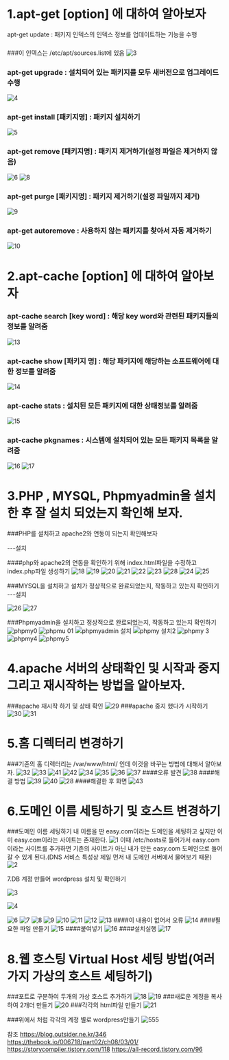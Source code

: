 1.apt-get [option] 에 대하여 알아보자
===
apt-get update : 패키지 인덱스의 인덱스 정보를 업데이트하는 기능을 수행
### 
###이 인덱스는 /etc/apt/sources.list에 있음
![3](https://user-images.githubusercontent.com/49421109/57212234-0ebb5a80-701e-11e9-8f69-05d107d6973e.JPG)
### apt-get upgrade : 설치되어 있는 패키지를 모두 새버전으로 업그레이드 수행
![4](https://user-images.githubusercontent.com/49421109/57216101-d3bf2400-7029-11e9-8ad6-1536881c6f4d.JPG)
### apt-get  install [패키지명] : 패키지 설치하기
![5](https://user-images.githubusercontent.com/49421109/57216264-5811a700-702a-11e9-9f27-d173f3e59425.JPG)
### apt-get  remove [패키지명] : 패키지 제거하기(설정 파일은 제거하지 않음)
![6](https://user-images.githubusercontent.com/49421109/57223561-7636d180-7041-11e9-8d66-a9a20edd447a.JPG)
![8](https://user-images.githubusercontent.com/49421109/57223571-7cc54900-7041-11e9-9291-f0a9d3ffb6c4.JPG)
### apt-get  purge [패키지명] : 패키지 제거하기(설정 파일까지 제거)
![9](https://user-images.githubusercontent.com/49421109/57223598-8cdd2880-7041-11e9-897c-b01c2ce77160.JPG)
### apt-get  autoremove : 사용하지 않는 패키지를 찾아서 자동 제거하기
![10](https://user-images.githubusercontent.com/49421109/57223655-b9914000-7041-11e9-9cc9-6411dbbf4989.JPG)

2.apt-cache [option] 에 대하여 알아보자
===
### apt-cache search [key word] : 해당 key word와 관련된 패키지들의 정보를 알려줌
![13](https://user-images.githubusercontent.com/49421109/57223737-0d038e00-7042-11e9-9cc6-cb72f7b78bce.JPG)
### apt-cache show [패키지 명] : 해당 패키지에 해당하는 소프트웨어에 대한 정보를 알려줌
![14](https://user-images.githubusercontent.com/49421109/57223791-36bcb500-7042-11e9-865b-d406157a9283.JPG)
### apt-cache stats  : 설치된 모든 패키지에 대한 상태정보를 알려줌
![15](https://user-images.githubusercontent.com/49421109/57224056-193c1b00-7043-11e9-99e2-63b13c36fd07.JPG)
### apt-cache pkgnames  : 시스템에 설치되어 있는 모든 패키지 목록을 알려줌
![16](https://user-images.githubusercontent.com/49421109/57224195-9cf60780-7043-11e9-9b2d-b34df92bd276.JPG)
![17](https://user-images.githubusercontent.com/49421109/57224197-9d8e9e00-7043-11e9-9532-d8a160d0e581.JPG)

3.PHP , MYSQL, Phpmyadmin을 설치한 후 잘 설치 되었는지 확인해 보자.
===
###PHP를 설치하고 apache2와 연동이 되는지 확인해보자

---설치

####php와 apache2의 연동을 확인하기 위해 index.html파일을 수정하고 index.php파일 생성하기
![18](https://user-images.githubusercontent.com/49421109/57226500-2d374b00-704a-11e9-90b2-b17a2358872d.JPG)
![19](https://user-images.githubusercontent.com/49421109/57226502-2dcfe180-704a-11e9-9ec9-9be52cd546ea.JPG)
![20](https://user-images.githubusercontent.com/49421109/57226527-3c1dfd80-704a-11e9-9c74-eedeeeebaa18.JPG)
![21](https://user-images.githubusercontent.com/49421109/57226531-3f18ee00-704a-11e9-995f-2fd431670d59.JPG)
![22](https://user-images.githubusercontent.com/49421109/57226537-404a1b00-704a-11e9-819b-303b97f6f9c1.JPG)
![23](https://user-images.githubusercontent.com/49421109/57226565-4c35dd00-704a-11e9-8950-6187ea93c605.JPG)
![28](https://user-images.githubusercontent.com/49421109/57226752-a20a8500-704a-11e9-974a-669c20c04580.JPG)
![24](https://user-images.githubusercontent.com/49421109/57226570-4f30cd80-704a-11e9-901f-dbc3f7504c26.JPG)
![25](https://user-images.githubusercontent.com/49421109/57226574-51932780-704a-11e9-83bd-d83e7291f926.JPG)

###MYSQL을 설치하고  설치가 정상적으로 완료되었는지, 작동하고 있는지 확인하기
---설치

![26](https://user-images.githubusercontent.com/49421109/57226668-7a1b2180-704a-11e9-88dc-0a6beeaa474d.JPG)
![27](https://user-images.githubusercontent.com/49421109/57226675-7be4e500-704a-11e9-8b79-665b5a241d61.JPG)

###Phpmyadmin을 설치하고 정상적으로 완료되었는지, 작동하고 있는지 확인하기
![phpmy0](https://user-images.githubusercontent.com/49421109/57226911-062d4900-704b-11e9-8bc2-b44d886a3944.JPG)
![phpmu 01](https://user-images.githubusercontent.com/49421109/57226912-06c5df80-704b-11e9-8345-bb281793d2d1.JPG)
![phpmyadmin 설치](https://user-images.githubusercontent.com/49421109/57226914-07f70c80-704b-11e9-816f-85af4986458c.JPG)
![phpmy 설치2](https://user-images.githubusercontent.com/49421109/57226917-09283980-704b-11e9-8c91-615f15a2c981.JPG)
![phpmy 3](https://user-images.githubusercontent.com/49421109/57226924-0d545700-704b-11e9-8662-b3a83b7ca36d.JPG)
![phpmy4](https://user-images.githubusercontent.com/49421109/57226927-0fb6b100-704b-11e9-84b7-e013a8b39252.JPG)
![phpmy5](https://user-images.githubusercontent.com/49421109/57226931-12b1a180-704b-11e9-9649-6b0bb3a3e7e8.JPG)

4.apache 서버의 상태확인 및 시작과 중지 그리고 재시작하는 방법을 알아보자.
===
###apache 재시작 하기 및 상태 확인
![29](https://user-images.githubusercontent.com/49421109/57227003-4b517b00-704b-11e9-8b37-ff95b9e5a230.JPG)
###apache 중지 했다가 시작하기
![30](https://user-images.githubusercontent.com/49421109/57227020-573d3d00-704b-11e9-8a50-ccc7d03efb2e.JPG)
![31](https://user-images.githubusercontent.com/49421109/57227026-5b695a80-704b-11e9-9264-8d3b24ca9f01.JPG)

5.홈 디렉터리 변경하기
===
###기존의 홈 디렉터리는 /var/www/html/ 인데 이것을 바꾸는 방법에 대해서 알아보자.
![32](https://user-images.githubusercontent.com/49421109/57227131-9b304200-704b-11e9-8b23-d0c7488dace0.JPG)
![33](https://user-images.githubusercontent.com/49421109/57227212-c7e45980-704b-11e9-8e10-5292c4120854.JPG)
![41](https://user-images.githubusercontent.com/49421109/57227292-fcf0ac00-704b-11e9-953a-60c607a10109.JPG)
![42](https://user-images.githubusercontent.com/49421109/57227300-02e68d00-704c-11e9-846e-ebbdf75d9e19.JPG)
![34](https://user-images.githubusercontent.com/49421109/57227219-cadf4a00-704b-11e9-8dbb-f9e2cf98d1c3.JPG)
![35](https://user-images.githubusercontent.com/49421109/57227233-d0d52b00-704b-11e9-8cd6-588526bae6bc.JPG)
![36](https://user-images.githubusercontent.com/49421109/57227238-d599df00-704b-11e9-83ea-1c42e8786009.JPG)
![37](https://user-images.githubusercontent.com/49421109/57227244-db8fc000-704b-11e9-99c0-c8461aff2489.JPG)
####오류 발견
![38](https://user-images.githubusercontent.com/49421109/57227256-e5192800-704b-11e9-9c6e-b6c5a8c98729.JPG)
####해결 방법
![39](https://user-images.githubusercontent.com/49421109/57227261-e9454580-704b-11e9-9a83-94c4b69cc977.JPG)
![40](https://user-images.githubusercontent.com/49421109/57227268-efd3bd00-704b-11e9-8959-dfe05aee1a18.JPG)
![28](https://user-images.githubusercontent.com/49421109/57227338-1b56a780-704c-11e9-8639-c18414833726.JPG)
####해결한 후 화면
![43](https://user-images.githubusercontent.com/49421109/57227321-0da12200-704c-11e9-865a-cc00b31bfb61.JPG)

6.도메인 이름 세팅하기 및 호스트 변경하기
===
###도메인 이름 세팅하기
내 이름을 딴 easy.com이라는 도메인을 세팅하고 싶지만 이미 easy.com이라는 사이트는 존재한다.
![1](https://user-images.githubusercontent.com/49421109/57227524-9455ff00-704c-11e9-8dd7-f2014adcdfec.JPG)
이때 /etc/hosts로 들어가서 easy.com 이라는 사이트를 추가하면 기존의 사이트가 아닌 내가 만든 easy.com 도메인으로 들어갈 수 있게 된다.(DNS 서비스 특성상 제일 먼저 내 도메인 서버에서 물어보기 때문)
![2](https://user-images.githubusercontent.com/49421109/57230691-e6e6e980-7053-11e9-8f65-4f0f019a4fee.JPG)



7.DB 계정 만들어 wordpress 설치 및 확인하기

![3](https://user-images.githubusercontent.com/49421109/57230694-eb130700-7053-11e9-91fa-dc65d58a18c4.JPG)

![4](https://user-images.githubusercontent.com/49421109/57230711-f1a17e80-7053-11e9-88f8-9a71e7c78b4e.JPG)

![6](https://user-images.githubusercontent.com/49421109/57230749-03832180-7054-11e9-8d28-156c83377594.JPG)
![7](https://user-images.githubusercontent.com/49421109/57230757-067e1200-7054-11e9-80c5-f453ca075f81.JPG)
![8](https://user-images.githubusercontent.com/49421109/57230760-0847d580-7054-11e9-81da-ae6583b92c78.jpg)
![9](https://user-images.githubusercontent.com/49421109/57230764-0bdb5c80-7054-11e9-8e86-6ac3da986d50.JPG)
![10](https://user-images.githubusercontent.com/49421109/57231500-95d7f500-7055-11e9-958d-1056499d2bf0.JPG)
![11](https://user-images.githubusercontent.com/49421109/57231853-62e23100-7056-11e9-99ac-fd0019562692.JPG)
![12](https://user-images.githubusercontent.com/49421109/57231866-6b3a6c00-7056-11e9-9ef0-23c3ece3050b.JPG)
![13](https://user-images.githubusercontent.com/49421109/57231875-6e355c80-7056-11e9-9a43-af629e0616cd.JPG)
####이 내용이 없어서 오류
![14](https://user-images.githubusercontent.com/49421109/57231876-6f668980-7056-11e9-9fc6-2379a9596e17.JPG)
####필요한 파일 만들기
![15](https://user-images.githubusercontent.com/49421109/57231878-7097b680-7056-11e9-9439-da9395f4982e.JPG)
####붙여넣기
![16](https://user-images.githubusercontent.com/49421109/57231884-72fa1080-7056-11e9-9add-cec509ad3a32.JPG)
####설치실행
![17](https://user-images.githubusercontent.com/49421109/57231894-768d9780-7056-11e9-9285-3174bac1ac1b.JPG)



8.웹 호스팅 Virtual Host 세팅 방법(여러가지 가상의 호스트 세팅하기)
===
###포트로 구분하여 두개의 가상 호스트 추가하기
![18](https://user-images.githubusercontent.com/49421109/57233292-51e6ef00-7059-11e9-92b3-f31591728c3b.JPG)
![19](https://user-images.githubusercontent.com/49421109/57233293-53181c00-7059-11e9-9857-7fd02a252792.JPG)
###새로운 계정을 복사하여 2개더 만들기
![20](https://user-images.githubusercontent.com/49421109/57233333-675c1900-7059-11e9-9550-3201274bd753.JPG)
###각각의 html파일 만들기
![21](https://user-images.githubusercontent.com/49421109/57233353-6dea9080-7059-11e9-833a-e9a4b94683dc.JPG)

###위에서 처럼 각각의 계정 별로 wordpress만들기
![555](https://user-images.githubusercontent.com/49421109/57233409-89ee3200-7059-11e9-8843-034a1b7a3113.png)




참조
https://blog.outsider.ne.kr/346
https://thebook.io/006718/part02/ch08/03/01/
https://storycompiler.tistory.com/118
https://all-record.tistory.com/96
